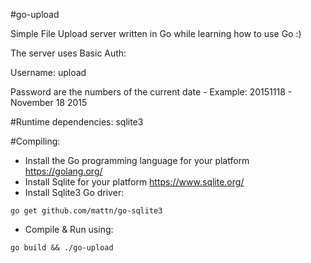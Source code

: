 #go-upload

Simple File Upload server written in Go while learning how to use Go :) 

The server uses Basic Auth:

Username: upload

Password are the numbers of the current date - Example: 20151118 - November 18 2015

#Runtime dependencies:
sqlite3

#Compiling:
* Install the Go programming language for your platform https://golang.org/
* Install Sqlite for your platform https://www.sqlite.org/
* Install Sqlite3 Go driver:
```
go get github.com/mattn/go-sqlite3
```

* Compile & Run using:
```
go build && ./go-upload
```
